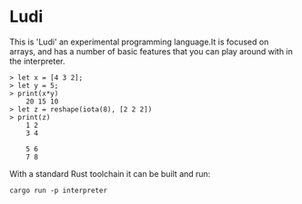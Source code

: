 # Ludi
This is 'Ludi' an experimental programming language.It is focused on arrays, and has a number of basic features that you can play around with in the interpreter.

```
> let x = [4 3 2];
> let y = 5;
> print(x*y)
    20 15 10
> let z = reshape(iota(8), [2 2 2])
> print(z)
    1 2
    3 4

    5 6
    7 8
```

With a standard Rust toolchain it can be built and run:
```
cargo run -p interpreter
```
